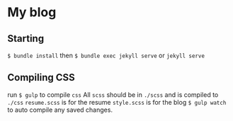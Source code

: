 # My blog

## Starting
`$ bundle install` then
`$ bundle exec jekyll serve`
or 
`jekyll serve`

## Compiling CSS
run `$ gulp` to compile `css`
All `scss` should be in `./scss` and is compiled to `./css` 
`resume.scss` is for the resume
`style.scss` is for the blog
`$ gulp watch` to auto compile any saved changes.

